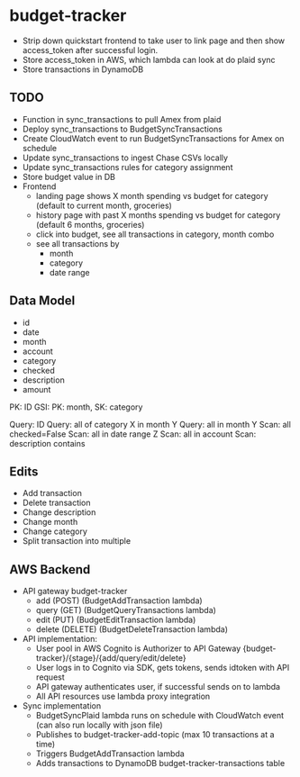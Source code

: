 # budget-tracker
- Strip down quickstart frontend to take user to link page and then show access_token after successful login.
- Store access_token in AWS, which lambda can look at do plaid sync
- Store transactions in DynamoDB

## TODO
- Function in sync_transactions to pull Amex from plaid
- Deploy sync_transactions to BudgetSyncTransactions
- Create CloudWatch event to run BudgetSyncTransactions for Amex on schedule
- Update sync_transactions to ingest Chase CSVs locally
- Update sync_transactions rules for category assignment
- Store budget value in DB
- Frontend
	- landing page shows X month spending vs budget for category (default to current month, groceries)
	- history page with past X  months spending vs budget for category (default 6 months, groceries)
	- click into budget, see all transactions in category, month combo
	- see all transactions by
		- month 
		- category
		- date range

## Data Model
- id 
- date
- month
- account
- category
- checked
- description
- amount

PK: ID
GSI: PK: month, SK: category

Query: ID
Query: all of category X in month Y
Query: all in month Y
Scan: all checked=False
Scan: all in date range Z
Scan: all in account
Scan: description contains


## Edits
- Add transaction
- Delete transaction
- Change description
- Change month
- Change category
- Split transaction into multiple

## AWS Backend
- API gateway budget-tracker
	- add (POST) (BudgetAddTransaction lambda)
	- query (GET) (BudgetQueryTransactions lambda)
	- edit (PUT) (BudgetEditTransaction lambda)
	- delete (DELETE) (BudgetDeleteTransaction lambda)
- API implementation:
	- User pool in AWS Cognito is Authorizer to API Gateway {budget-tracker}/{stage}/{add/query/edit/delete}
	- User logs in to Cognito via SDK, gets tokens, sends idtoken with API request
	- API gateway authenticates user, if successful sends on to lambda
	- All API resources use lambda proxy integration
- Sync implementation
	- BudgetSyncPlaid lambda runs on schedule with CloudWatch event (can also run locally with json file)
	- Publishes to budget-tracker-add-topic (max 10 transactions at a time)
	- Triggers BudgetAddTransaction lambda
	- Adds transactions to DynamoDB budget-tracker-transactions table
